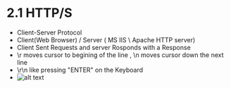 # 2.1 HTTP/S
- Client-Server Protocol
- Client(Web Browser) / Server ( MS IIS \ Apache HTTP server)
- Client Sent Requests and server Rosponds with a Response
- \r moves cursor to begining of the line , \n moves cursor down the next line
- \r\n like pressing "ENTER" on the Keyboard
- ![alt text](https://github.com/Islamkafafy123/Ewapt/new/main/request.jpg)
